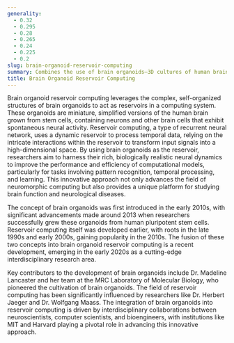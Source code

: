 ```yaml
---
generality:
  - 0.32
  - 0.295
  - 0.28
  - 0.265
  - 0.24
  - 0.225
  - 0.2
slug: brain-organoid-reservoir-computing
summary: Combines the use of brain organoids—3D cultures of human brain cells—with reservoir computing principles to create advanced computational models for studying neural dynamics and intelligence.
title: Brain Organoid Reservoir Computing
---
```


Brain organoid reservoir computing leverages the complex, self-organized structures of brain organoids to act as reservoirs in a computing system. These organoids are miniature, simplified versions of the human brain grown from stem cells, containing neurons and other brain cells that exhibit spontaneous neural activity. Reservoir computing, a type of recurrent neural network, uses a dynamic reservoir to process temporal data, relying on the intricate interactions within the reservoir to transform input signals into a high-dimensional space. By using brain organoids as the reservoir, researchers aim to harness their rich, biologically realistic neural dynamics to improve the performance and efficiency of computational models, particularly for tasks involving pattern recognition, temporal processing, and learning. This innovative approach not only advances the field of neuromorphic computing but also provides a unique platform for studying brain function and neurological diseases.

The concept of brain organoids was first introduced in the early 2010s, with significant advancements made around 2013 when researchers successfully grew these organoids from human pluripotent stem cells. Reservoir computing itself was developed earlier, with roots in the late 1990s and early 2000s, gaining popularity in the 2010s. The fusion of these two concepts into brain organoid reservoir computing is a recent development, emerging in the early 2020s as a cutting-edge interdisciplinary research area.

Key contributors to the development of brain organoids include Dr. Madeline Lancaster and her team at the MRC Laboratory of Molecular Biology, who pioneered the cultivation of brain organoids. The field of reservoir computing has been significantly influenced by researchers like Dr. Herbert Jaeger and Dr. Wolfgang Maass. The integration of brain organoids into reservoir computing is driven by interdisciplinary collaborations between neuroscientists, computer scientists, and bioengineers, with institutions like MIT and Harvard playing a pivotal role in advancing this innovative approach.
